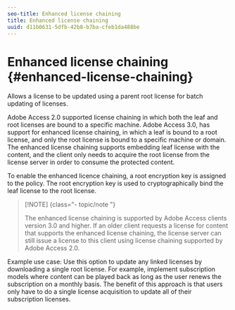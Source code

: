 ```yaml
---
seo-title: Enhanced license chaining
title: Enhanced license chaining
uuid: d11b0631-5dfb-42b8-b7ba-cfeb1da488be
---
```


# Enhanced license chaining {#enhanced-license-chaining}

Allows a license to be updated using a parent root license for batch updating of licenses.

Adobe Access 2.0 supported license chaining in which both the leaf and root licenses are bound to a specific machine. Adobe Access 3.0, has support for enhanced license chaining, in which a leaf is bound to a root license, and only the root license is bound to a specific machine or domain. The enhanced license chaining supports embedding leaf license with the content, and the client only needs to acquire the root license from the license server in order to consume the protected content.

To enable the enhanced licence chaining, a root encryption key is assigned to the policy. The root encryption key is used to cryptographically bind the leaf license to the root license. 

>[!NOTE] {class="- topic/note "}
>
>The enhanced license chaining is supported by Adobe Access clients version 3.0 and higher. If an older client requests a license for content that supports the enhanced license chaining, the license server can still issue a license to this client using license chaining supported by Adobe Access 2.0.

Example use case: Use this option to update any linked licenses by downloading a single root license. For example, implement subscription models where content can be played back as long as the user renews the subscription on a monthly basis. The benefit of this approach is that users only have to do a single license acquisition to update all of their subscription licenses. 

